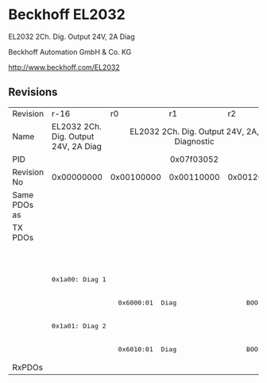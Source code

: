 # Beckhoff EL2032

EL2032 2Ch. Dig. Output 24V, 2A Diag

Beckhoff Automation GmbH & Co. KG

http://www.beckhoff.com/EL2032

## Revisions
<table>
<tr >
<td>Revision</td>
<td>r-16</td>
<td>r0</td>
<td>r1</td>
<td>r2</td>
<td>r9979</td>
</tr>
<tr >
<td>Name</td>
<td>EL2032 2Ch. Dig. Output 24V, 2A Diag</td>
<td colspan=3 align="center">EL2032 2Ch. Dig. Output 24V, 2A, Diagnostic</td>
<td>EL2032 2Ch. Dig. Output 24V, 2A Diag</td>
</tr>
<tr >
<td>PID</td>
<td colspan=5 align="center">0x07f03052</td>
</tr>
<tr >
<td>Revision No</td>
<td>0x00000000</td>
<td>0x00100000</td>
<td>0x00110000</td>
<td>0x00120000</td>
<td>0x270b0000</td>
</tr>
<tr >
<td>Same PDOs as</td>
<td colspan=5 align="center"></td>
</tr>
<tr class="txpdo pdosection">
<td rowspan=6 valign=top>TX PDOs</td>
<td colspan=4 align="left"></td>
<td><pre>: </pre></td>
<td></td>
</tr>
<tr class="txpdo pdosection">
<td colspan=4 align="left"></td>
<td><pre>: </pre></td>
</tr>
<tr class="txpdo pdosection">
<td colspan=4 align="left"><pre>0x1a00: Diag 1</pre></td>
<td></td>
</tr>
<tr class="txpdo">
<td></td>
<td colspan=3 align="left"><pre>  0x6000:01  Diag                  BOOL</pre></td>
<td></td>
</tr>
<tr class="txpdo pdosection">
<td colspan=4 align="left"><pre>0x1a01: Diag 2</pre></td>
<td></td>
</tr>
<tr class="txpdo">
<td></td>
<td colspan=3 align="left"><pre>  0x6010:01  Diag                  BOOL</pre></td>
<td></td>
</tr>
<tr >
<td>RxPDOs</td>
<td colspan=5 align="left"></td>
</tr>
</table>
